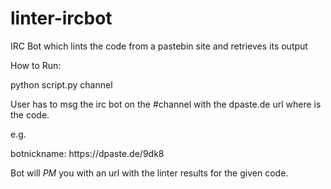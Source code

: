 # linter-ircbot

IRC Bot which lints the code from a pastebin site and retrieves its output

<p>How to Run:</p>
  <p>python script.py channel</p>

User has to msg the irc bot on the #channel with the dpaste.de url where is the code.
<p>e.g.</p>
  <p>botnickname: https://dpaste.de/9dk8</p>

Bot will *PM* you with an url with the linter results for the given code.
